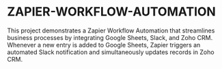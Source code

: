 # ZAPIER-WORKFLOW-AUTOMATION
This project demonstrates a Zapier Workflow Automation that streamlines business processes by integrating Google Sheets, Slack, and Zoho CRM. Whenever a new entry is added to Google Sheets, Zapier triggers an automated Slack notification and simultaneously updates records in Zoho CRM.
